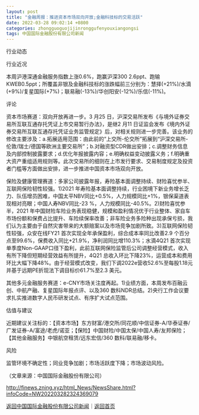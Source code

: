 ```yaml
---
layout: post
title: "金融周报：推进资本市场双向开放;金融科技标的交易活跃"
date: 2022-03-28 09:02:14 +0800
categories: zhongguoguojijinronggufenyouxiangongsi
tags: 中国国际金融股份有限公司新闻
---
```

<p>行业动态</p>
 <p>行业近况</p>
 <p>本周沪港深通金融服务指数上涨0.6%，跑赢沪深300 2.6ppt、跑输KWEB0.5ppt；所覆盖非银及金融科技标的涨跌幅前三分别为：慧择(+21%)/水滴(+9%)/复星国际(+7%)；联易融(-13%)/华创阳安(-12%)/乐信(-11%)。</p>
 <p>评论</p>
 <p>资本市场赛道：双向开放再进一步。3 月25 日，沪深交易所发布《与境外证券交易所互联互通存托凭证上市交易暂行办法》，是继2 月11 日证监会发布《境内外证券交易所互联互通存托凭证业务监管规定》后，对相关规则进一步完善。该业务的修改主要涉及：a.拓展适用范围：由此前的“上交所-伦交所”拓展到“沪深交易所-伦敦/瑞士/德国等欧洲主要交易所”；b.对融资型CDR做出安排；c.调整财务信息及内部控制披露要求；d.优化年报披露内容；e.明确权益变动披露义务；f.明确重大资产重组适用规则等。此次交易所的细则在上市发行要求、交易制度规定及投资者门槛等方面做出安排，进一步推进中国资本市场双向开放。</p>
 <p>保险及健康管理赛道：多家公司披露年报，寿险基本面调整持续、财险喜忧参半、互联网保险韧性较强。1)2021 年寿险基本面调整持续，行业困境下新业务增长乏力、队伍增员困难，中国太平NBV同比+0.5%，人力规模同比+1%，银保渠道表现相对亮眼；中国人寿NBV同比-23 %，人力规模同比-40.5%。2)财险喜忧参半，2021 年中国财险车险业务表现稳健，规模和盈利情况优于行业整体、家自车市场份额和保费占比提升、车险续保率改善；非车险业务多险种出现承保亏损，我们认为主要由于自然灾害带来的大额赔案以及市场竞争加剧所致。3)互联网保险韧性较强，众安在线FY21 首次实现全年承保盈利，综合成本率同比改善2.9 个百分点至99.6%，保费收入同比+21.9%，净利润同比增110.3%；水滴4Q21 首次实现单季度Non-GAAP口径下盈利，此前互联网保险监管后公司调整经营模式，收入有所下降但短期经营效益有所提升，4Q21 总收入环比下降23%，运营成本和费用环比大幅下降48%。由于经营模式改变，我们下调2022e营收52.6%至每股1.18元并基于远期PE折现法下调目标价61.7%至2.3 美元。</p>
 <p>其他多元金融服务赛道：e-CNY市场关注度再起。1)业绩方面，本周发布百融云创、中航产融、复星国际年报点评、以及360 数科NDR总结。2)央行工作会议要求扎实推进数字人民币研发试点、有序扩大试点范围。</p>
 <p>估值与建议</p>
 <p>近期建议关注标的：【资本市场】东方财富/港交所/同花顺/中信证券-A/华泰证券/广发证券-A/富途/老虎/诺亚；【保险】中国财险/中国太保/中国人寿/友邦保险；【其他金融服务】中银航空租赁/远东宏信/360 数科/联易融/移卡。</p>
 <p>风险</p>
 <p>监管环境不确定性；同业竞争加剧；市场活跃度下降；市场波动风险。</p><p class="em_media">（文章来源：中国国际金融股份有限公司）</p>

<http://finews.zning.xyz/html_News/NewsShare.html?infoCode=NW202203282324369079>

[返回中国国际金融股份有限公司新闻](//finews.withounder.com/category/zhongguoguojijinronggufenyouxiangongsi.html)｜[返回首页](//finews.withounder.com/)